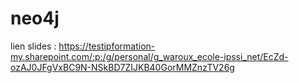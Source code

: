 # neo4j

lien slides : https://testipformation-my.sharepoint.com/:p:/g/personal/g_waroux_ecole-ipssi_net/EcZd-ozAJ0JFgVxBC9N-NSkBD7ZIJKB40GorMMZnzTV26g

